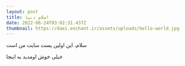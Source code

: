 ```yaml
---
layout: post
title: سلام دنیا!
date: 2022-06-24T03:02:31.437Z
thumbnail: https://daei.enchant.ir/assets/uploads/hello-world.jpg
---
```

سلام، این اولین پست سایت من است

خیلی خوش اومدید به اینجا
